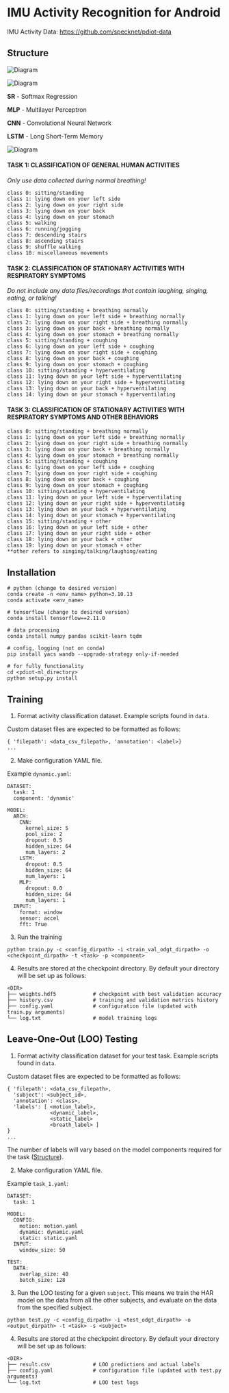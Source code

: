 # IMU Activity Recognition for Android

IMU Activity Data: https://github.com/specknet/pdiot-data

## Structure

![Diagram](docs/system_architecture.png)

![Diagram](docs/har_model.png)

**SR** - Softmax Regression

**MLP** - Multilayer Perceptron

**CNN** - Convolutional Neural Network

**LSTM** - Long Short-Term Memory

![Diagram](docs/task_models.png)

#### TASK 1: CLASSIFICATION OF GENERAL HUMAN ACTIVITIES
*Only use data collected during normal breathing!*
```
class 0: sitting/standing
class 1: lying down on your left side
class 2: lying down on your right side
class 3: lying down on your back
class 4: lying down on your stomach
class 5: walking
class 6: running/jogging
class 7: descending stairs
class 8: ascending stairs
class 9: shuffle walking
class 10: miscellaneous movements 
```

#### TASK 2: CLASSIFICATION OF STATIONARY ACTIVITIES WITH RESPIRATORY SYMPTOMS
*Do not include any data files/recordings that contain laughing, singing, eating, or talking!*
```
class 0: sitting/standing + breathing normally
class 1: lying down on your left side + breathing normally
class 2: lying down on your right side + breathing normally
class 3: lying down on your back + breathing normally
class 4: lying down on your stomach + breathing normally 
class 5: sitting/standing + coughing
class 6: lying down on your left side + coughing
class 7: lying down on your right side + coughing
class 8: lying down on your back + coughing
class 9: lying down on your stomach + coughing
class 10: sitting/standing + hyperventilating
class 11: lying down on your left side + hyperventilating
class 12: lying down on your right side + hyperventilating
class 13: lying down on your back + hyperventilating
class 14: lying down on your stomach + hyperventilating
```

#### TASK 3: CLASSIFICATION OF STATIONARY ACTIVITIES WITH RESPIRATORY SYMPTOMS AND OTHER BEHAVIORS
```
class 0: sitting/standing + breathing normally
class 1: lying down on your left side + breathing normally
class 2: lying down on your right side + breathing normally
class 3: lying down on your back + breathing normally
class 4: lying down on your stomach + breathing normally 
class 5: sitting/standing + coughing
class 6: lying down on your left side + coughing
class 7: lying down on your right side + coughing
class 8: lying down on your back + coughing
class 9: lying down on your stomach + coughing
class 10: sitting/standing + hyperventilating
class 11: lying down on your left side + hyperventilating
class 12: lying down on your right side + hyperventilating
class 13: lying down on your back + hyperventilating
class 14: lying down on your stomach + hyperventilating
class 15: sitting/standing + other
class 16: lying down on your left side + other
class 17: lying down on your right side + other
class 18: lying down on your back + other
class 19: lying down on your stomach + other
**other refers to singing/talking/laughing/eating
```

##  Installation
```
# python (change to desired version)
conda create -n <env_name> python=3.10.13
conda activate <env_name>

# tensorflow (change to desired version)
conda install tensorflow==2.11.0 

# data processing
conda install numpy pandas scikit-learn tqdm

# config, logging (not on conda)
pip install yacs wandb --upgrade-strategy only-if-needed

# for fully functionality
cd <pdiot-ml_directory>
python setup.py install
```

## Training
1. Format activity classification dataset. Example scripts found in `data`.

Custom dataset files are expected to be formatted as follows:
```
{ 'filepath': <data_csv_filepath>, 'annotation': <label>}
...
```


2. Make configuration YAML file. 

Example `dynamic.yaml`:
```
DATASET:
  task: 1
  component: 'dynamic'

MODEL:
  ARCH:
    CNN:
      kernel_size: 5
      pool_size: 2
      dropout: 0.5
      hidden_size: 64
      num_layers: 2
    LSTM:
      dropout: 0.5
      hidden_size: 64
      num_layers: 1
    MLP:
      dropout: 0.0
      hidden_size: 64
      num_layers: 1
  INPUT:
    format: window
    sensor: accel
    fft: True
```

3. Run the training
```
python train.py -c <config_dirpath> -i <train_val_odgt_dirpath> -o <checkpoint_dirpath> -t <task> -p <component>
```

4. Results are stored at the checkpoint directory. By default your directory will be set up as follows:
```
<DIR>
├── weights.hdf5            # checkpoint with best validation accuracy
├── history.csv             # training and validation metrics history
├── config.yaml             # configuration file (updated with train.py arguments)
└── log.txt                 # model training logs
```

## Leave-One-Out (LOO) Testing

1. Format activity classification dataset for your test task. Example scripts found in `data`.

Custom dataset files are expected to be formatted as follows:
```
{ 'filepath': <data_csv_filepath>, 
  'subject': <subject_id>, 
  'annotation': <class>, 
  'labels': [ <motion_label>, 
              <dynamic_label>, 
              <static_label> 
              <breath_label> ]
}
...
```
The number of labels will vary based on the model components required for the task ([Structure](#structure)).

2. Make configuration YAML file. 

Example `task_1.yaml`:
```
DATASET:
  task: 1

MODEL:
  CONFIG:
    motion: motion.yaml
    dynamic: dynamic.yaml
    static: static.yaml
  INPUT:
    window_size: 50

TEST:
  DATA:
    overlap_size: 40
    batch_size: 128
```

3. Run the LOO testing for a given `subject`. This means we train the HAR model on the data from all the other subjects, and evaluate on the data from the specified subject.
```
python test.py -c <config_dirpath> -i <test_odgt_dirpath> -o <output_dirpath> -t <task> -s <subject> 
```

4. Results are stored at the checkpoint directory. By default your directory will be set up as follows:
```
<DIR>
├── result.csv              # LOO predictions and actual labels
├── config.yaml             # configuration file (updated with test.py arguments)
└── log.txt                 # LOO test logs
```

